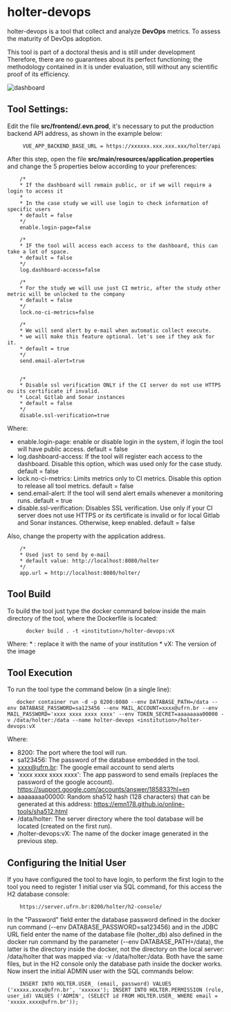 # holter-devops

holter-devops is a tool that collect and analyze <b>DevOps</b> metrics. To assess the maturity of DevOps adoption.

This tool is part of a doctoral thesis and is still under development
Therefore, there are no guarantees about its perfect functioning; the methodology contained in it is under evaluation, still without any scientific proof of its efficiency.


![dashboard](https://github.com/jadsonjs/holter-devops/blob/master/dashboard.png)


## Tool Settings:
Edit the file <b>src/frontend/.evn.prod</b>, it's necessary to put the production backend API address, as shown in the example below:

         VUE_APP_BACKEND_BASE_URL = https://xxxxxx.xxx.xxx.xxx/holter/api

After this step, open the file <b>src/main/resources/application.properties</b> and change the 5 properties below according to your preferences:


        /*
        * If the dashboard will remain public, or if we will require a login to access it
        *
        * In the case study we will use login to check information of specific users
        * default = false
        */
        enable.login-page=false

        /*
        * IF the tool will access each access to the dashboard, this can take a lot of space.
        * default = false
        */
        log.dashboard-access=false

        /*
        * For the study we will use just CI metric, after the study other metric will be unlocked to the company
        * default = false
        */
        lock.no-ci-metrics=false

        /*
        * We will send alert by e-mail when automatic collect execute.
        * we will make this feature optional. let's see if they ask for it.
        * default = true
        */
        send.email-alert=true


        /*
        * Disable ssl verification ONLY if the CI server do not use HTTPS ou its certificate if invalid.
        * Local Gitlab and Sonar instances
        * default = false
        */
        disable.ssl-verification=true

Where:
  * enable.login-page: enable or disable login in the system, if login the tool will have public access. default = false
  * log.dashboard-access: If the tool will register each access to the dashboard. Disable this option, which was used only for the case study. default = false
  * lock.no-ci-metrics: Limits metrics only to CI metrics. Disable this option to release all tool metrics. default = false
  * send.email-alert: If the tool will send alert emails whenever a monitoring runs. default = true
  * disable.ssl-verification: Disables SSL verification. Use only if your CI server does not use HTTPS or its certificate is invalid or for local Gitlab and Sonar instances. Otherwise, keep enabled. default = false


Also, change the property with the application address.


        /*
        * Used just to send by e-mail
        * default value: http://localhost:8080/holter
        */
        app.url = http://localhost:8080/holter/


## Tool Build
To build the tool just type the docker command below inside the main directory of the tool, where the Dockerfile is located:

          docker build . -t <institution>/holter-devops:vX

Where:
    * <institution>: replace it with the name of your institution
    * vX: The version of the image



## Tool Execution
To run the tool type the command below (in a single line):


       docker container run -d -p 8200:8080 --env DATABASE_PATH=/data --env DATABASE_PASSWORD=sa123456 --env MAIL_ACCOUNT=xxxx@ufrn.br --env MAIL_PASSWORD='xxxx xxxx xxxx xxxx' --env TOKEN_SECRET=aaaaaaaa00000 -v /data/holter:/data --name holter-devops <institution>/holter-devops:vX

Where:
  * 8200: The port where the tool will run.
  * sa123456: The password of the database embedded in the tool.
  * xxxx@ufrn.br: The google email account to send alerts
  * 'xxxx xxxx xxxx xxxx': The app password to send emails (replaces the password of the google account). https://support.google.com/accounts/answer/185833?hl=en
  * aaaaaaaa00000: Random sha512 hash (128 characters) that can be generated at this address: https://emn178.github.io/online-tools/sha512.html
  * /data/holter: The server directory where the tool database will be located (created on the first run).
  * <institution>/holter-devops:vX: The name of the docker image generated in the previous step.

## Configuring the Initial User

If you have configured the tool to have login, to perform the first login to the tool you need to register 1 initial user via SQL command, for this access the H2 database console:

        https://server.ufrn.br:8200/holter/h2-console/

In the "Password" field enter the database password defined in the docker run command (--env DATABASE_PASSWORD=sa123456) and in the JDBC URL field enter the name of the database file (holter_db) also defined in the docker run command by the parameter (--env DATABASE_PATH=/data), the latter is the directory inside the docker, not the directory on the local server: /data/holter that was mapped via: -v /data/holter:/data. Both have the same files, but in the H2 console only the database path inside the docker works.
Now insert the initial ADMIN user with the SQL commands below:

        INSERT INTO HOLTER.USER_ (email, password) VALUES ('xxxxx.xxxx@ufrn.br', 'xxxxxx'); INSERT INTO HOLTER.PERMISSION (role, user_id) VALUES ('ADMIN', (SELECT id FROM HOLTER.USER_ WHERE email = 'xxxxx.xxxx@ufrn.br'));
